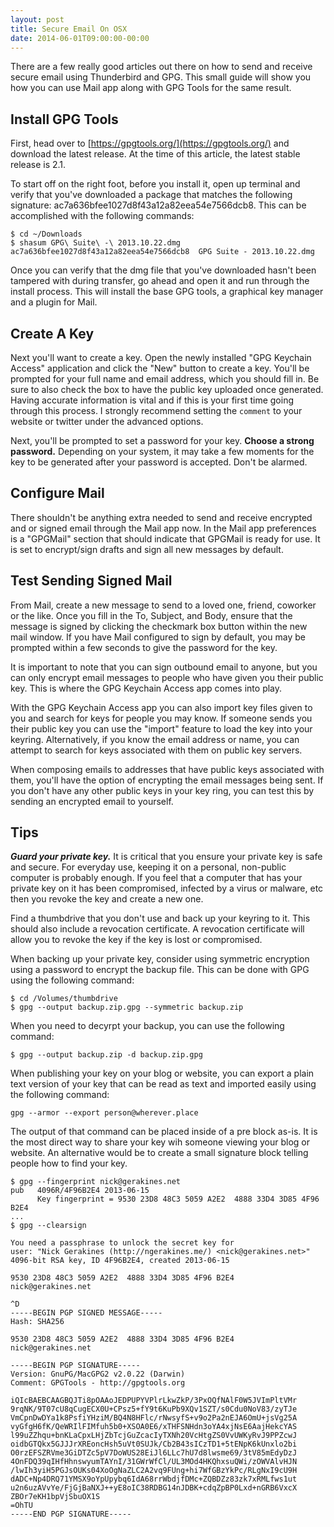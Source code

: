 ```yaml
---
layout: post
title: Secure Email On OSX
date: 2014-06-01T09:00:00-00:00
---
```


There are a few really good articles out there on how to send and
receive secure email using Thunderbird and GPG. This small guide will
show you how you can use Mail app along with GPG Tools for the same
result.

## Install GPG Tools

First, head over to [https://gpgtools.org/](https://gpgtools.org/) and
download the latest release. At the time of this article, the latest
stable release is 2.1.

To start off on the right foot, before you install it, open up terminal
and verify that you've downloaded a package that matches the following
signature: ac7a636bfee1027d8f43a12a82eea54e7566dcb8. This can be
accomplished with the following commands:

    $ cd ~/Downloads
    $ shasum GPG\ Suite\ -\ 2013.10.22.dmg
    ac7a636bfee1027d8f43a12a82eea54e7566dcb8  GPG Suite - 2013.10.22.dmg

Once you can verify that the dmg file that you've downloaded hasn't been
tampered with during transfer, go ahead and open it and run through the
install process. This will install the base GPG tools, a graphical key
manager and a plugin for Mail.

## Create A Key

Next you'll want to create a key. Open the newly installed "GPG Keychain
Access" application and click the "New" button to create a key. You'll
be prompted for your full name and email address, which you should fill
in. Be sure to also check the box to have the public key uploaded once
generated.  Having accurate information is vital and if this is your first time
going through this process. I strongly recommend setting the `comment`
to your website or twitter under the advanced options.

Next, you'll be prompted to set a password for your key. **Choose a strong
password.** Depending on your system, it may take a few moments for the
key to be generated after your password is accepted. Don't be alarmed.

## Configure Mail

There shouldn't be anything extra needed to send and receive encrypted
and or signed email through the Mail app now. In the Mail app
preferences is a "GPGMail" section that should indicate that GPGMail is
ready for use. It is set to encrypt/sign drafts and sign all new
messages by default.

## Test Sending Signed Mail

From Mail, create a new message to send to a loved one, friend, coworker
or the like. Once you fill in the To, Subject, and Body, ensure that the
message is signed by clicking the checkmark box button within the new
mail window. If you have Mail configured to sign by default, you may be
prompted within a few seconds to give the password for the key.

It is important to note that you can sign outbound email to anyone, but
you can only encrypt email messages to people who have given you their
public key. This is where the GPG Keychain Access app comes into play.

With the GPG Keychain Access app you can also import key files given to
you and search for keys for people you may know. If someone sends you
their public key you can use the "import" feature to load the key into
your keyring. Alternatively, if you know the email address or name, you
can attempt to search for keys associated with them on public key
servers.

When composing emails to addresses that have public keys associated with
them, you'll have the option of encrypting the email messages being
sent. If you don't have any other public keys in your key ring, you can
test this by sending an encrypted email to yourself.

## Tips

***Guard your private key.*** It is critical that you ensure your
private key is safe and secure. For everyday use, keeping it on a
personal, non-public computer is probably enough. If you feel that a
computer that has your private key on it has been compromised, infected
by a virus or malware, etc then you revoke the key and create a new one.

Find a thumbdrive that you don't use and back up your keyring to it.
This should also include a revocation certificate. A revocation
certificate will allow you to revoke the key if the key is lost or
compromised.

When backing up your private key, consider using symmetric encryption
using a password to encrypt the backup file. This can be done with GPG
using the following command:

    $ cd /Volumes/thumbdrive
    $ gpg --output backup.zip.gpg --symmetric backup.zip

When you need to decyrpt your backup, you can use the following command:

    $ gpg --output backup.zip -d backup.zip.gpg

When publishing your key on your blog or website, you can export a plain
text version of your key that can be read as text and imported easily
using the following command:

    gpg --armor --export person@wherever.place

The output of that command can be placed inside of a pre block as-is. It
is the most direct way to share your key wih someone viewing your blog
or website. An alternative would be to create a small signature block
telling people how to find your key.

    $ gpg --fingerprint nick@gerakines.net
    pub   4096R/4F96B2E4 2013-06-15
          Key fingerprint = 9530 23D8 48C3 5059 A2E2  4888 33D4 3D85 4F96 B2E4
    ...
    $ gpg --clearsign

    You need a passphrase to unlock the secret key for
    user: "Nick Gerakines (http://ngerakines.me/) <nick@gerakines.net>"
    4096-bit RSA key, ID 4F96B2E4, created 2013-06-15

    9530 23D8 48C3 5059 A2E2  4888 33D4 3D85 4F96 B2E4
    nick@gerakines.net

    ^D
    -----BEGIN PGP SIGNED MESSAGE-----
    Hash: SHA256

    9530 23D8 48C3 5059 A2E2  4888 33D4 3D85 4F96 B2E4
    nick@gerakines.net

    -----BEGIN PGP SIGNATURE-----
    Version: GnuPG/MacGPG2 v2.0.22 (Darwin)
    Comment: GPGTools - http://gpgtools.org

    iQIcBAEBCAAGBQJTi8pOAAoJEDPUPYVPlrLkwZkP/3PxOQfNAlF0W5JVImPltVMr
    9rqNK/9T07cU8qCugECX0U+CPsz5+fY9t6KuPb9XQv1SZT/s0Cdu0NoV83/zyTJe
    VmCpnDwDYa1k8PsfiYHziM/BQ4N8HFlc/rNwsyfS+v9o2Pa2nEJA6OmU+jsVg25A
    vyGfgH6fK/QeWRIlFIMfuh5b0+XSOA0E6/xTHFSNHdn3oYA4xjNsE6AajHekcYAS
    l99uZZhqu+bnKLaCpxLHjZbTcjGuZcacIyTXNh20VcHtgZS0VvUWKyRvJ9PPZcwJ
    oidbGTQkx5GJJJrXREoncHsh5uVt0SUJk/Cb2B43sICzTD1+5tENpK6kUnxlo2bi
    O0rzEFSZRVme3GiDTZc5pV7DoWUS28EiJl6LLc7hU7d8lwsme69/3tV85mEdyDzJ
    4OnFDQ39qIHfHhnswyumTAYnI/31GWrWfCl/UL3MOd4HKQhxsuQWi/zOWVAlvHJN
    /lwIh3yiH5PGJsOUKs04XoOgNaZLC2A2vq9FUng+hi7WfGBzYkPc/RLgNxI9cU9H
    dADC+Np4DRQ71YMSX9oYpUpybq6IdA68rrWbdjfDMc+ZQBDZz83zk7xRMLfws1ut
    u2n6uzAVvYe/FjGjBaNXJ++yE8oIC38RDBG14nJDBK+cdqZpBP0Lxd+nGRB6VxcX
    ZBOr7eKH1bpVjSbuOX1S
    =OhTU
    -----END PGP SIGNATURE-----
